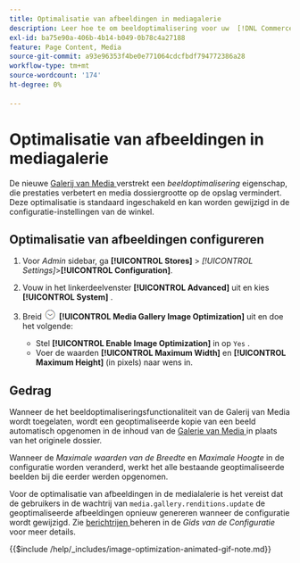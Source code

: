 ```yaml
---
title: Optimalisatie van afbeeldingen in mediagalerie
description: Leer hoe te om beeldoptimalisering voor uw  [!DNL Commerce]  media activa te gebruiken.
exl-id: ba75e90a-406b-4b14-b049-0b78c4a27188
feature: Page Content, Media
source-git-commit: a93e96353f4be0e771064cdcfbdf794772386a28
workflow-type: tm+mt
source-wordcount: '174'
ht-degree: 0%

---
```


# Optimalisatie van afbeeldingen in mediagalerie

De nieuwe [ Galerij van Media ](media-gallery.md) verstrekt een _beeldoptimalisering_ eigenschap, die prestaties verbetert en media dossiergrootte op de opslag vermindert. Deze optimalisatie is standaard ingeschakeld en kan worden gewijzigd in de configuratie-instellingen van de winkel.

## Optimalisatie van afbeeldingen configureren

1. Voor _Admin_ sidebar, ga **[!UICONTROL Stores]** > _[!UICONTROL Settings]_>**[!UICONTROL Configuration]**.

1. Vouw in het linkerdeelvenster **[!UICONTROL Advanced]** uit en kies **[!UICONTROL System]** .

1. Breid ![ selecteur van de Uitbreiding ](../assets/icon-display-expand.png) **[!UICONTROL Media Gallery Image Optimization]** uit en doe het volgende:

   - Stel **[!UICONTROL Enable Image Optimization]** in op `Yes` .
   - Voer de waarden **[!UICONTROL Maximum Width]** en **[!UICONTROL Maximum Height]** (in pixels) naar wens in.

## Gedrag

Wanneer de het beeldoptimaliseringsfunctionaliteit van de Galerij van Media wordt toegelaten, wordt een geoptimaliseerde kopie van een beeld automatisch opgenomen in de inhoud van de [ Galerie van Media ](media-gallery.md) in plaats van het originele dossier.

Wanneer de _Maximale waarden van de Breedte_ en _Maximale Hoogte_ in de configuratie worden veranderd, werkt het alle bestaande geoptimaliseerde beelden bij die eerder werden opgenomen.

Voor de optimalisatie van afbeeldingen in de medialalerie is het vereist dat de gebruikers in de wachtrij van `media.gallery.renditions.update` de geoptimaliseerde afbeeldingen opnieuw genereren wanneer de configuratie wordt gewijzigd. Zie [ berichtrijen ](https://experienceleague.adobe.com/docs/commerce-operations/configuration-guide/message-queues/manage-message-queues.html?lang=nl-NL) beheren in de _Gids van de Configuratie_ voor meer details.

{{$include /help/_includes/image-optimization-animated-gif-note.md}}
